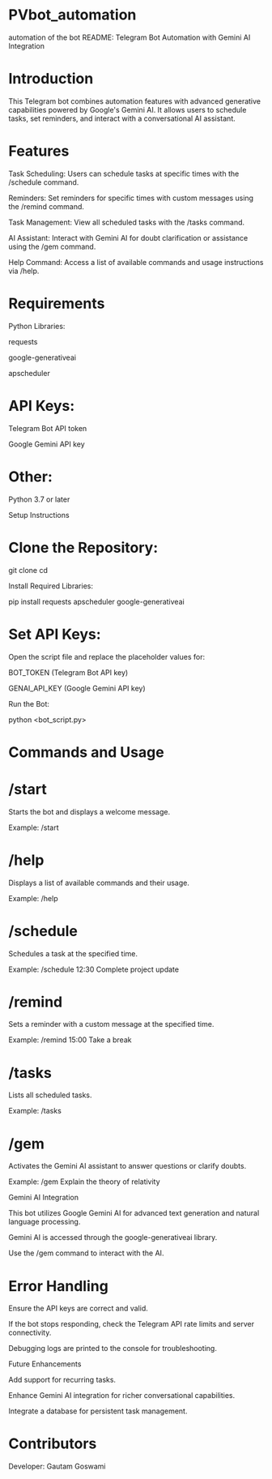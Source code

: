 # PVbot_automation
  automation of the bot 
  README: Telegram Bot Automation with Gemini AI Integration

# Introduction

  This Telegram bot combines automation features with advanced generative capabilities powered by Google's Gemini AI. It allows users to schedule tasks, set   reminders, and interact with a conversational AI assistant.

# Features

  Task Scheduling: Users can schedule tasks at specific times with the /schedule command.
  
  Reminders: Set reminders for specific times with custom messages using the /remind command.
  
  Task Management: View all scheduled tasks with the /tasks command.
  
  AI Assistant: Interact with Gemini AI for doubt clarification or assistance using the /gem command.
  
  Help Command: Access a list of available commands and usage instructions via /help.
  
# Requirements

  Python Libraries:
  
  requests
  
  google-generativeai
  
  apscheduler

# API Keys:

  Telegram Bot API token
  
  Google Gemini API key

# Other:

  Python 3.7 or later
  
  Setup Instructions

# Clone the Repository:

  git clone <repository-url>
  cd <repository-folder>
  
  Install Required Libraries:
  
  pip install requests apscheduler google-generativeai

# Set API Keys:
  Open the script file and replace the placeholder values for:
  
  BOT_TOKEN (Telegram Bot API key)
  
  GENAI_API_KEY (Google Gemini API key)
  
  Run the Bot:
  
  python <bot_script.py>

# Commands and Usage

  # /start

  Starts the bot and displays a welcome message.
  
  Example: /start
  
  # /help
  
  Displays a list of available commands and their usage.
  
  Example: /help
  
  # /schedule  
  
  Schedules a task at the specified time.
  
  Example: /schedule 12:30 Complete project update
  
  # /remind  
  
  Sets a reminder with a custom message at the specified time.

Example: /remind 15:00 Take a break

  # /tasks
  
  Lists all scheduled tasks.
  
  Example: /tasks
  
  # /gem 
  
  Activates the Gemini AI assistant to answer questions or clarify doubts.
  
  Example: /gem Explain the theory of relativity
  
  Gemini AI Integration
  
  This bot utilizes Google Gemini AI for advanced text generation and natural language processing.
  
  Gemini AI is accessed through the google-generativeai library.
  
  Use the /gem command to interact with the AI.

# Error Handling

  Ensure the API keys are correct and valid.
  
  If the bot stops responding, check the Telegram API rate limits and server connectivity.
  
  Debugging logs are printed to the console for troubleshooting.
  
  Future Enhancements
  
  Add support for recurring tasks.
  
  Enhance Gemini AI integration for richer conversational capabilities.
  
  Integrate a database for persistent task management.

# Contributors

  Developer: Gautam Goswami


